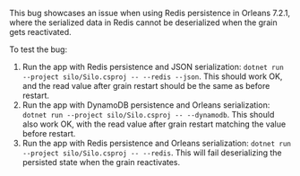 This bug showcases an issue when using Redis persistence in Orleans 7.2.1, where the serialized data in Redis cannot be deserialized when the grain gets reactivated.

To test the bug:

1. Run the app with Redis persistence and JSON serialization: `dotnet run --project silo/Silo.csproj -- --redis --json`. This should work OK, and the read value after grain restart should be the same as before restart.
2. Run the app with DynamoDB persistence and Orleans serialization: `dotnet run --project silo/Silo.csproj -- --dynamodb`. This should also work OK, with the read value after grain restart matching the value before restart.
3. Run the app with Redis persistence and Orleans serialization: `dotnet run --project silo/Silo.csproj -- --redis`. This will fail deserializing the persisted state when the grain reactivates.
